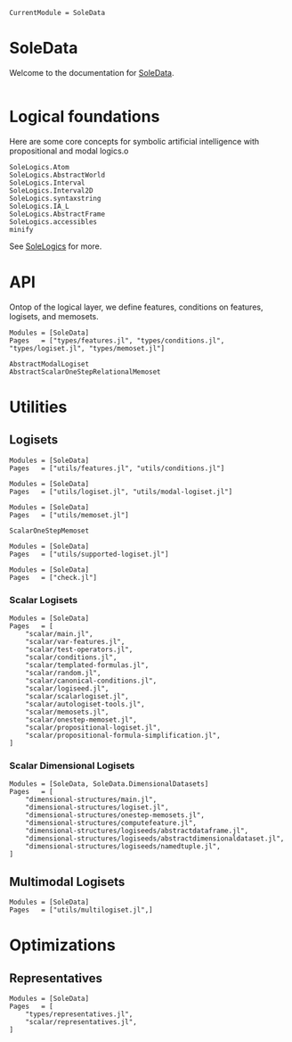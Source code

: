 ```@meta
CurrentModule = SoleData
```

# SoleData

Welcome to the documentation for [SoleData](https://github.com/aclai-lab/SoleData.jl).

```@index
```

# Logical foundations

Here are some core concepts for symbolic artificial intelligence with propositional and modal logics.o

```@docs
SoleLogics.Atom
SoleLogics.AbstractWorld
SoleLogics.Interval
SoleLogics.Interval2D
SoleLogics.syntaxstring
SoleLogics.IA_L
SoleLogics.AbstractFrame
SoleLogics.accessibles
minify
```

See [SoleLogics](https://github.com/aclai-lab/SoleLogics.jl) for more.

# API

Ontop of the logical layer, we define features, conditions on features, logisets, and memosets.
```@autodocs
Modules = [SoleData]
Pages   = ["types/features.jl", "types/conditions.jl", "types/logiset.jl", "types/memoset.jl"]
```

```@docs
AbstractModalLogiset
AbstractScalarOneStepRelationalMemoset
```

# Utilities
## Logisets

```@autodocs
Modules = [SoleData]
Pages   = ["utils/features.jl", "utils/conditions.jl"]
```

```@autodocs
Modules = [SoleData]
Pages   = ["utils/logiset.jl", "utils/modal-logiset.jl"]
```
```@autodocs
Modules = [SoleData]
Pages   = ["utils/memoset.jl"]
```

```@docs
ScalarOneStepMemoset
```

```@autodocs
Modules = [SoleData]
Pages   = ["utils/supported-logiset.jl"]
```

```@autodocs
Modules = [SoleData]
Pages   = ["check.jl"]
```

### Scalar Logisets


```@autodocs
Modules = [SoleData]
Pages   = [
	"scalar/main.jl",
	"scalar/var-features.jl",
	"scalar/test-operators.jl",
	"scalar/conditions.jl",
	"scalar/templated-formulas.jl",
	"scalar/random.jl",
	"scalar/canonical-conditions.jl",
	"scalar/logiseed.jl",
	"scalar/scalarlogiset.jl",
	"scalar/autologiset-tools.jl",
	"scalar/memosets.jl",
	"scalar/onestep-memoset.jl",
	"scalar/propositional-logiset.jl",
	"scalar/propositional-formula-simplification.jl",
]
```

### Scalar Dimensional Logisets

```@autodocs
Modules = [SoleData, SoleData.DimensionalDatasets]
Pages   = [
	"dimensional-structures/main.jl",
	"dimensional-structures/logiset.jl",
	"dimensional-structures/onestep-memosets.jl",
	"dimensional-structures/computefeature.jl",
	"dimensional-structures/logiseeds/abstractdataframe.jl",
	"dimensional-structures/logiseeds/abstractdimensionaldataset.jl",
	"dimensional-structures/logiseeds/namedtuple.jl",
]
```

## Multimodal Logisets

```@autodocs
Modules = [SoleData]
Pages   = ["utils/multilogiset.jl",]
```

<!-- ## MLJ Integration

```@autodocs
Modules = [SoleData]
Pages   = ["types/logiset-MLJ-interface.jl",]
``` -->

# Optimizations
## Representatives

```@autodocs
Modules = [SoleData]
Pages   = [
	"types/representatives.jl",
	"scalar/representatives.jl",
]
```
